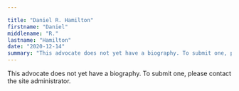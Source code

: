 ```yaml
---

title: "Daniel R. Hamilton"
firstname: "Daniel"
middlename: "R."
lastname: "Hamilton"
date: "2020-12-14"
summary: "This advocate does not yet have a biography. To submit one, please contact the site administrator."
---
```

This advocate does not yet have a biography. To submit one, please contact the site administrator.

